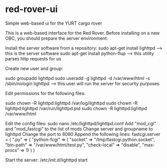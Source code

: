 # red-rover-ui
Simple web-based ui for the YURT cargo rover

This is a web-based interface for the Red Rover. Before installing on a new OBC, you should prepare the server environment:

Install the server software from a repository:
sudo apt-get install lighttpd --> this is the server software
sudo apt-get install python-flup --> this utility parses http requests for us

Create new user and group:

sudo groupadd lighttpd
sudo useradd -g lighttpd -d /var/www/html -s /sbin/nologin lighttpd --> this user will run the server for security purposes

Edit permissions for the following files:

sudo chown -R lighttpd:lighttpd /var/log/lighttpd
sudo chown -R lighttpd:lighttpd /var/run/lighttpd.pid
sudo chown -R lighttpd:lighttpd /var/www/html

Edit the config files:
sudo nano /etc/lighttpd/lighttpd.conf
  Add "mod_cgi" and "mod_fastcgi" to the list of mods
  Change server and groupname to lighttpd
  Change the port to 8080
  Append the following lines:
fastcgi.server = (
   ".py" => (
     "python-fcgi" => (
       "socket" => "/tmp/fastcgi.python.socket",
       "bin-path" => "/var/www/html/test.py",
       "check-local" => "disable",
       "max-procs" => 1)
    )
 )
 
Start the server:
/etc/init.d/lighttpd start
